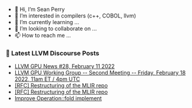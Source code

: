 - 👋 Hi, I’m Sean Perry
- 👀 I’m interested in compilers (c++, COBOL, llvm)
- 🌱 I’m currently learning ...
- 💞️ I’m looking to collaborate on ...
- 📫 How to reach me ...

<!---
s66perry/s66perry is a ✨ special ✨ repository because its `README.md` (this file) appears on your GitHub profile.
You can click the Preview link to take a look at your changes.
--->
### 📕 Latest LLVM Discourse Posts

<!-- DISCOURSE-LLVM:START -->
- [LLVM GPU News #28, February 11 2022](https://discourse.llvm.org/t/llvm-gpu-news-28-february-11-2022/60120/1)
- [LLVM GPU Working Group -- Second Meeting -- Friday, February 18 2022, 11am ET / 4pm UTC](https://discourse.llvm.org/t/llvm-gpu-working-group-second-meeting-friday-february-18-2022-11am-et-4pm-utc/60119/1)
- [[RFC] Restructuring of the MLIR repo](https://discourse.llvm.org/t/rfc-restructuring-of-the-mlir-repo/4927/48)
- [[RFC] Restructuring of the MLIR repo](https://discourse.llvm.org/t/rfc-restructuring-of-the-mlir-repo/4927/47)
- [Improve Operation::fold implement](https://discourse.llvm.org/t/improve-operation-fold-implement/60112/4)
<!-- DISCOURSE-LLVM:END -->
